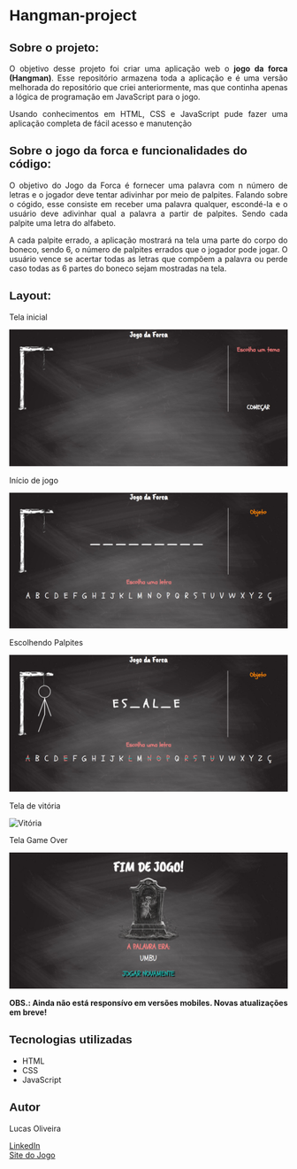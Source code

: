 <h1 style="font-family: sans-serif;">Hangman-project</h1>

<h2 style="font-family: sans-serif;">Sobre o projeto:</h2>

<p style="text-align: justify;">
    O objetivo desse projeto foi criar uma aplicação web o <strong>jogo da forca (Hangman)</strong>. Esse repositório armazena toda a aplicação e é uma versão melhorada do repositório que criei anteriormente, mas que continha apenas a lógica de programação em JavaScript para o jogo.
</p>
<p style="text-align: justify;">
    Usando conhecimentos em HTML, CSS e JavaScript pude fazer uma aplicação completa de fácil acesso e manutenção
</p>

<h2 style="font-family: sans-serif;">Sobre o jogo da forca e funcionalidades do código:</h2>

<p style="text-align: justify;">
    O objetivo do Jogo da Forca é fornecer uma palavra com n número de letras e o jogador deve tentar adivinhar por meio de palpites. Falando sobre o cógido, esse consiste em receber uma palavra qualquer, escondé-la e o usuário deve adivinhar qual a palavra a partir de palpites. Sendo cada palpite uma letra do alfabeto. 
</p>
<p style="text-align: justify;">
    A cada palpite errado, a aplicação mostrará na tela uma parte do corpo do boneco, sendo 6, o número de palpites errados que o jogador pode jogar. O usuário vence se acertar todas as letras que compõem a palavra ou perde caso todas as 6 partes do boneco sejam mostradas na tela.
</p>

<h2 style="font-family: sans-serif;">Layout:</h2>

<p>Tela inicial</p>
<img src="image/Tela Inicial.png" alt="Tela Inicial">

<p>Início de jogo</p>
<img src="image/Jogo Iniciado.png" alt="Jogo Iniciado">

<p>Escolhendo Palpites</p>
<img src="image/Escolhendo os palpites.png" alt="Escolhendo Palpites">

<p>Tela de vitória</p>
<img src="image/Tela de vitória.png" alt="Vitória">

<p>Tela Game Over</p>
<img src="image/Game Over.png" alt="Game Over">

<p style="text-align: justify;">
 <b>OBS.: Ainda não está responsívo em versões mobiles. Novas atualizações em breve!</b>
</p>

<h2 style="font-family: sans-serif;">Tecnologias utilizadas</h2>

<ul>
    <li>HTML</li>
    <li>CSS</li>
    <li>JavaScript</li>

</ul>

<h2 style="font-family: sans-serif;">Autor</h2>

<p>Lucas Oliveira</p>

<a href="http://www.linkedin.com/in/lucas-de-oliveira-5b8a5532" target="_blank">LinkedIn</a>
<br>
<a href="https://hangman-project-olivr.netlify.app/" target="_blank">Site do Jogo</a>
<br>